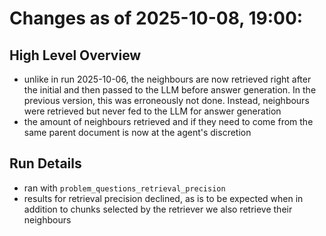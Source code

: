 # Changes as of 2025-10-08, 19:00:

## High Level Overview
- unlike in run 2025-10-06, the neighbours are now retrieved right after the initial and then passed to the LLM before answer generation. In the previous version, this was erroneously not done. Instead, neighbours were retrieved but never fed to the LLM for answer generation
- the amount of neighbours retrieved and if they need to come from the same parent document is now at the agent's discretion


## Run Details
- ran with `problem_questions_retrieval_precision`
- results for retrieval precision declined, as is to be expected when in addition to chunks selected by the retriever we also retrieve their neighbours

